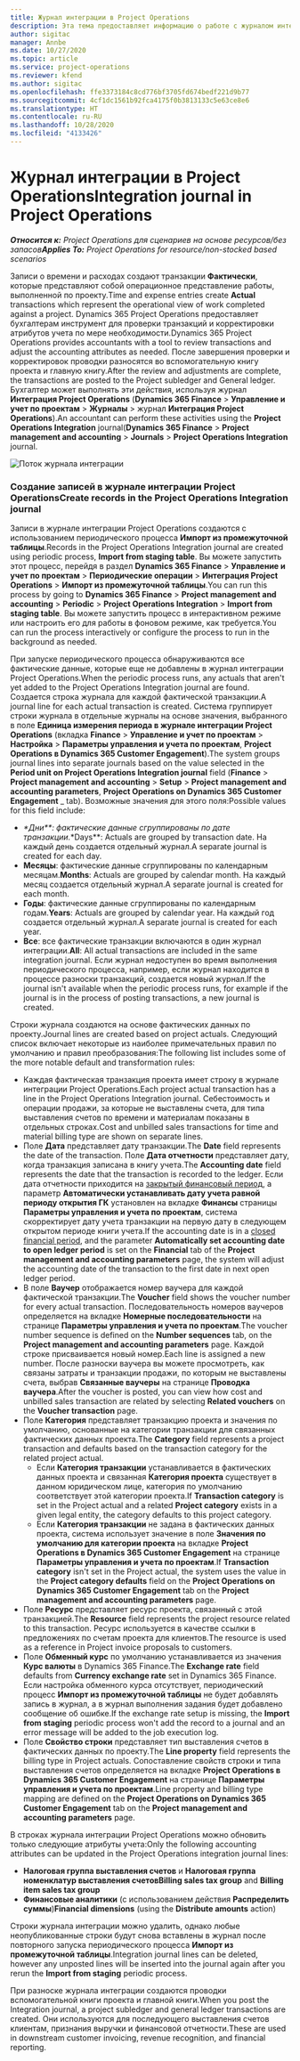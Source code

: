 ```yaml
---
title: Журнал интеграции в Project Operations
description: Эта тема предоставляет информацию о работе с журналом интеграции в Project Operations.
author: sigitac
manager: Annbe
ms.date: 10/27/2020
ms.topic: article
ms.service: project-operations
ms.reviewer: kfend
ms.author: sigitac
ms.openlocfilehash: ffe3373184c8cd776bf3705fd674bedf221d9b77
ms.sourcegitcommit: 4cf1dc1561b92fca4175f0b3813133c5e63ce8e6
ms.translationtype: HT
ms.contentlocale: ru-RU
ms.lasthandoff: 10/28/2020
ms.locfileid: "4133426"
---
```

# <a name="integration-journal-in-project-operations"></a><span data-ttu-id="44c6f-103">Журнал интеграции в Project Operations</span><span class="sxs-lookup"><span data-stu-id="44c6f-103">Integration journal in Project Operations</span></span>

<span data-ttu-id="44c6f-104">_**Относится к:** Project Operations для сценариев на основе ресурсов/без запасов_</span><span class="sxs-lookup"><span data-stu-id="44c6f-104">_**Applies To:** Project Operations for resource/non-stocked based scenarios_</span></span>

<span data-ttu-id="44c6f-105">Записи о времени и расходах создают транзакции **Фактически**, которые представляют собой операционное представление работы, выполненной по проекту.</span><span class="sxs-lookup"><span data-stu-id="44c6f-105">Time and expense entries create **Actual** transactions which represent the operational view of work completed against a project.</span></span> <span data-ttu-id="44c6f-106">Dynamics 365 Project Operations предоставляет бухгалтерам инструмент для проверки транзакций и корректировки атрибутов учета по мере необходимости.</span><span class="sxs-lookup"><span data-stu-id="44c6f-106">Dynamics 365 Project Operations provides accountants with a tool to review transactions and adjust the accounting attributes as needed.</span></span> <span data-ttu-id="44c6f-107">После завершения проверки и корректировок проводки разносятся во вспомогательную книгу проекта и главную книгу.</span><span class="sxs-lookup"><span data-stu-id="44c6f-107">After the review and adjustments are complete, the transactions are posted to the Project subledger and General ledger.</span></span> <span data-ttu-id="44c6f-108">Бухгалтер может выполнять эти действия, используя журнал **Интеграция Project Operations** (**Dynamics 365 Finance** > **Управление и учет по проектам** > **Журналы** > журнал **Интеграция Project Operations**).</span><span class="sxs-lookup"><span data-stu-id="44c6f-108">An accountant can perform these activities using the **Project Operations Integration** journal(**Dynamics 365 Finance** > **Project management and accounting** > **Journals** > **Project Operations Integration** journal.</span></span>

![Поток журнала интеграции](./media/IntegrationJournal.png)

### <a name="create-records-in-the-project-operations-integration-journal"></a><span data-ttu-id="44c6f-110">Создание записей в журнале интеграции Project Operations</span><span class="sxs-lookup"><span data-stu-id="44c6f-110">Create records in the Project Operations Integration journal</span></span>

<span data-ttu-id="44c6f-111">Записи в журнале интеграции Project Operations создаются с использованием периодического процесса **Импорт из промежуточной таблицы**.</span><span class="sxs-lookup"><span data-stu-id="44c6f-111">Records in the Project Operations Integration journal are created using periodic process, **Import from staging table**.</span></span> <span data-ttu-id="44c6f-112">Вы можете запустить этот процесс, перейдя в раздел **Dynamics 365 Finance** > **Управление и учет по проектам** > **Периодические операции** > **Интеграция Project Operations** > **Импорт из промежуточной таблицы**.</span><span class="sxs-lookup"><span data-stu-id="44c6f-112">You can run this process by going to **Dynamics 365 Finance** > **Project management and accounting** > **Periodic** > **Project Operations Integration** > **Import from staging table**.</span></span> <span data-ttu-id="44c6f-113">Вы можете запустить процесс в интерактивном режиме или настроить его для работы в фоновом режиме, как требуется.</span><span class="sxs-lookup"><span data-stu-id="44c6f-113">You can run the process interactively or configure the process to run in the background as needed.</span></span>

<span data-ttu-id="44c6f-114">При запуске периодического процесса обнаруживаются все фактические данные, которые еще не добавлены в журнал интеграции Project Operations.</span><span class="sxs-lookup"><span data-stu-id="44c6f-114">When the periodic process runs, any actuals that aren't yet added to the Project Operations Integration journal are found.</span></span> <span data-ttu-id="44c6f-115">Создается строка журнала для каждой фактической транзакции.</span><span class="sxs-lookup"><span data-stu-id="44c6f-115">A journal line for each actual transaction is created.</span></span>
<span data-ttu-id="44c6f-116">Система группирует строки журнала в отдельные журналы на основе значения, выбранного в поле **Единица измерения периода в журнале интеграции Project Operations** (вкладка **Finance** > **Управление и учет по проектам** > **Настройка** > **Параметры управления и учета по проектам**, **Project Operations в Dynamics 365 Customer Engagement**).</span><span class="sxs-lookup"><span data-stu-id="44c6f-116">The system groups journal lines into separate journals based on the value selected in the **Period unit on Project Operations Integration journal** field (**Finance** > **Project management and accounting** > **Setup** > **Project management and accounting parameters**, **Project Operations on Dynamics 365 Customer Engagement** _ tab).</span></span> <span data-ttu-id="44c6f-117">Возможные значения для этого поля:</span><span class="sxs-lookup"><span data-stu-id="44c6f-117">Possible values for this field include:</span></span>

  - <span data-ttu-id="44c6f-118">_\*Дни\*\*: фактические данные сгруппированы по дате транзакции.</span><span class="sxs-lookup"><span data-stu-id="44c6f-118">_\*Days\*\*: Actuals are grouped by transaction date.</span></span> <span data-ttu-id="44c6f-119">На каждый день создается отдельный журнал.</span><span class="sxs-lookup"><span data-stu-id="44c6f-119">A separate journal is created for each day.</span></span>
  - <span data-ttu-id="44c6f-120">**Месяцы**: фактические данные сгруппированы по календарным месяцам.</span><span class="sxs-lookup"><span data-stu-id="44c6f-120">**Months**: Actuals are grouped by calendar month.</span></span> <span data-ttu-id="44c6f-121">На каждый месяц создается отдельный журнал.</span><span class="sxs-lookup"><span data-stu-id="44c6f-121">A separate journal is created for each month.</span></span>
  - <span data-ttu-id="44c6f-122">**Годы**: фактические данные сгруппированы по календарным годам.</span><span class="sxs-lookup"><span data-stu-id="44c6f-122">**Years**: Actuals are grouped by calendar year.</span></span> <span data-ttu-id="44c6f-123">На каждый год создается отдельный журнал.</span><span class="sxs-lookup"><span data-stu-id="44c6f-123">A separate journal is created for each year.</span></span>
  - <span data-ttu-id="44c6f-124">**Все**: все фактические транзакции включаются в один журнал интеграции.</span><span class="sxs-lookup"><span data-stu-id="44c6f-124">**All**: All actual transactions are included in the same integration journal.</span></span> <span data-ttu-id="44c6f-125">Если журнал недоступен во время выполнения периодического процесса, например, если журнал находится в процессе разноски транзакций, создается новый журнал.</span><span class="sxs-lookup"><span data-stu-id="44c6f-125">If the journal isn't available when the periodic process runs, for example if the journal is in the process of posting transactions, a new journal is created.</span></span>

<span data-ttu-id="44c6f-126">Строки журнала создаются на основе фактических данных по проекту.</span><span class="sxs-lookup"><span data-stu-id="44c6f-126">Journal lines are created based on project actuals.</span></span> <span data-ttu-id="44c6f-127">Следующий список включает некоторые из наиболее примечательных правил по умолчанию и правил преобразования:</span><span class="sxs-lookup"><span data-stu-id="44c6f-127">The following list includes some of the more notable default and transformation rules:</span></span>

  - <span data-ttu-id="44c6f-128">Каждая фактическая транзакция проекта имеет строку в журнале интеграции Project Operations.</span><span class="sxs-lookup"><span data-stu-id="44c6f-128">Each project actual transaction has a line in the Project Operations Integration journal.</span></span> <span data-ttu-id="44c6f-129">Себестоимость и операции продажи, за которые не выставлены счета, для типа выставления счетов по времени и материалам показаны в отдельных строках.</span><span class="sxs-lookup"><span data-stu-id="44c6f-129">Cost and unbilled sales transactions for time and material billing type are shown on separate lines.</span></span>
  - <span data-ttu-id="44c6f-130">Поле **Дата** представляет дату транзакции.</span><span class="sxs-lookup"><span data-stu-id="44c6f-130">The **Date** field represents the date of the transaction.</span></span> <span data-ttu-id="44c6f-131">Поле **Дата отчетности** представляет дату, когда транзакция записана в книгу учета.</span><span class="sxs-lookup"><span data-stu-id="44c6f-131">The **Accounting date** field represents the date that the transaction is recorded to the ledger.</span></span> <span data-ttu-id="44c6f-132">Если дата отчетности приходится на [закрытый финансовый период](https://docs.microsoft.com/dynamics365/finance/general-ledger/close-general-ledger-at-period-end), а параметр **Автоматически устанавливать дату учета равной периоду открытия ГК** установлен на вкладке **Финансы** страницы **Параметры управления и учета по проектам**, система скорректирует дату учета транзакции на первую дату в следующем открытом периоде книги учета.</span><span class="sxs-lookup"><span data-stu-id="44c6f-132">If the accounting date is in a [closed financial period](https://docs.microsoft.com/dynamics365/finance/general-ledger/close-general-ledger-at-period-end), and the parameter **Automatically set accounting date to open ledger period** is set on the **Financial** tab of the **Project management and accounting parameters** page, the system will adjust the accounting date of the transaction to the first date in next open ledger period.</span></span>
  - <span data-ttu-id="44c6f-133">В поле **Ваучер** отображается номер ваучера для каждой фактической транзакции.</span><span class="sxs-lookup"><span data-stu-id="44c6f-133">The **Voucher** field shows the voucher number for every actual transaction.</span></span> <span data-ttu-id="44c6f-134">Последовательность номеров ваучеров определяется на вкладке **Номерные последовательности** на странице **Параметры управления и учета по проектам**.</span><span class="sxs-lookup"><span data-stu-id="44c6f-134">The voucher number sequence is defined on the **Number sequences** tab, on the **Project management and accounting parameters** page.</span></span> <span data-ttu-id="44c6f-135">Каждой строке присваивается новый номер.</span><span class="sxs-lookup"><span data-stu-id="44c6f-135">Each line is assigned a new number.</span></span> <span data-ttu-id="44c6f-136">После разноски ваучера вы можете просмотреть, как связаны затраты и транзакции продажи, по которым не выставлены счета, выбрав **Связанные ваучеры** на странице **Проводка ваучера**.</span><span class="sxs-lookup"><span data-stu-id="44c6f-136">After the voucher is posted, you can view how cost and unbilled sales transaction are related by selecting **Related vouchers** on the **Voucher transaction** page.</span></span>
  - <span data-ttu-id="44c6f-137">Поле **Категория** представляет транзакцию проекта и значения по умолчанию, основанные на категории транзакции для связанных фактических данных проекта.</span><span class="sxs-lookup"><span data-stu-id="44c6f-137">The **Category** field represents a project transaction and defaults based on the transaction category for the related project actual.</span></span>
    - <span data-ttu-id="44c6f-138">Если **Категория транзакции** устанавливается в фактических данных проекта и связанная **Категория проекта** существует в данном юридическом лице, категория по умолчанию соответствует этой категории проекта.</span><span class="sxs-lookup"><span data-stu-id="44c6f-138">If **Transaction category** is set in the Project actual and a related **Project category** exists in a given legal entity, the category defaults to this project category.</span></span>
    - <span data-ttu-id="44c6f-139">Если **Категория транзакции** не задана в фактических данных проекта, система использует значение в поле **Значения по умолчанию для категории проекта** на вкладке **Project Operations в Dynamics 365 Customer Engagement** на странице **Параметры управления и учета по проектам**.</span><span class="sxs-lookup"><span data-stu-id="44c6f-139">If **Transaction category** isn't set in the Project actual, the system uses the value in the **Project category defaults** field on the **Project Operations on Dynamics 365 Customer Engagement** tab on the **Project management and accounting parameters** page.</span></span>
  - <span data-ttu-id="44c6f-140">Поле **Ресурс** представляет ресурс проекта, связанный с этой транзакцией.</span><span class="sxs-lookup"><span data-stu-id="44c6f-140">The **Resource** field represents the project resource related to this transaction.</span></span> <span data-ttu-id="44c6f-141">Ресурс используется в качестве ссылки в предложениях по счетам проекта для клиентов.</span><span class="sxs-lookup"><span data-stu-id="44c6f-141">The resource is used as a reference in Project invoice proposals to customers.</span></span>
  - <span data-ttu-id="44c6f-142">Поле **Обменный курс** по умолчанию устанавливается из значения **Курс валюты** в Dynamics 365 Finance.</span><span class="sxs-lookup"><span data-stu-id="44c6f-142">The **Exchange rate** field defaults from **Currency exchange rate** set in Dynamics 365 Finance.</span></span> <span data-ttu-id="44c6f-143">Если настройка обменного курса отсутствует, периодический процесс **Импорт из промежуточной таблицы** не будет добавлять запись в журнал, а в журнал выполнения задания будет добавлено сообщение об ошибке.</span><span class="sxs-lookup"><span data-stu-id="44c6f-143">If the exchange rate setup is missing, the **Import from staging** periodic process won't add the record to a journal and an error message will be added to the job execution log.</span></span>
  - <span data-ttu-id="44c6f-144">Поле **Свойство строки** представляет тип выставления счетов в фактических данных по проекту.</span><span class="sxs-lookup"><span data-stu-id="44c6f-144">The **Line property** field represents the billing type in Project actuals.</span></span> <span data-ttu-id="44c6f-145">Сопоставление свойств строки и типа выставления счетов определяется на вкладке **Project Operations в Dynamics 365 Customer Engagement** на странице **Параметры управления и учета по проектам**.</span><span class="sxs-lookup"><span data-stu-id="44c6f-145">Line property and billing type mapping are defined on the **Project Operations on Dynamics 365 Customer Engagement** tab on the **Project management and accounting parameters** page.</span></span>

<span data-ttu-id="44c6f-146">В строках журнала интеграции Project Operations можно обновить только следующие атрибуты учета:</span><span class="sxs-lookup"><span data-stu-id="44c6f-146">Only the following accounting attributes can be updated in the Project Operations integration journal lines:</span></span>

- <span data-ttu-id="44c6f-147">**Налоговая группа выставления счетов** и **Налоговая группа номенклатур выставления счетов**</span><span class="sxs-lookup"><span data-stu-id="44c6f-147">**Billing sales tax group** and **Billing item sales tax group**</span></span>
- <span data-ttu-id="44c6f-148">**Финансовые аналитики** (с использованием действия **Распределить суммы**)</span><span class="sxs-lookup"><span data-stu-id="44c6f-148">**Financial dimensions** (using the **Distribute amounts** action)</span></span>

<span data-ttu-id="44c6f-149">Строки журнала интеграции можно удалить, однако любые неопубликованные строки будут снова вставлены в журнал после повторного запуска периодического процесса **Импорт из промежуточной таблицы**.</span><span class="sxs-lookup"><span data-stu-id="44c6f-149">Integration journal lines can be deleted, however any unposted lines will be inserted into the journal again after you rerun the **Import from staging** periodic process.</span></span>

<span data-ttu-id="44c6f-150">При разноске журнала интеграции создаются проводки вспомогательной книги проекта и главной книги.</span><span class="sxs-lookup"><span data-stu-id="44c6f-150">When you post the Integration journal, a project subledger and general ledger transactions are created.</span></span> <span data-ttu-id="44c6f-151">Они используются для последующего выставления счетов клиентам, признания выручки и финансовой отчетности.</span><span class="sxs-lookup"><span data-stu-id="44c6f-151">These are used in downstream customer invoicing, revenue recognition, and financial reporting.</span></span>
